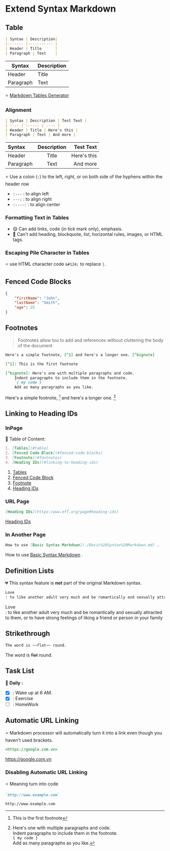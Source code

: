 # Extend Syntax Markdown

## Table

```md
| Syntax | Description|
|------- |----------- |
| Header | Title      |
| Paragraph | Text    |
```

| Syntax | Description|
|------- |----------- |
| Header | Title      |
| Paragraph | Text    |

:star: [Markdown Tables Generator](https://www.tablesgenerator.com/markdown_tables)

### Alignment

```md
| Syntax | Description | Test Text |
| :--- | :----: | ---: |
| Header | Title | Here's this |
| Paragraph | Text | And more |
```

| Syntax | Description | Test Text |
| :--- | :----: | ---: |
| Header | Title | Here's this |
| Paragraph | Text | And more |

:star: Use a colon (`:`) to the left, right, or on both side of the hyphens within the header row

- `:---` : to align left
- `---:` : to align right
- `:----:` : to align center

### Formatting Text in Tables

- :yum: Can add links, code (in tick mark only), emphasis.
- :imp: Can't add heading, blockquote, list, horizontal rules, images, or HTML tags.

### Escaping Pile Character in Tables

:star: use HTML character code `&#124;` to replace `|`.

## Fenced Code Blocks

```json
{
    "firstName": "John",
    "lastName": "Smith",
    "age": 25
}
```

## Footnotes

> Footnotes allow tou to add and references without cluttering the body of the document

```md
Here's a simple footnote, [^1] and here's a longer one. [^bignote]

[^1]: This is the first footnote

[^bignote]: Here's one with multiple paragraphs and code.  
    Indent paragraphs to include them in the footnote.  
    `{ my code }`  
    Add as many paragraphs as you like.
```

Here's a simple footnote, [^1] and here's a longer one. [^bignote]

<!-- Description -->
[^1]: This is the first footnote

[^bignote]: Here's one with multiple paragraphs and code.  
    Indent paragraphs to include them in the footnote.  
    `{ my code }`  
    Add as many paragraphs as you like.

## Linking to Heading IDs

### InPage

:dart: Table of Content:

```md
1. [Tables](#table)
2. [Fenced Code Block](#fenced-code-blocks)
3. [Footnote](#footnotes)
4. [Heading IDs](#linking-to-heading-ids)
```

1. [Tables](#table)
2. [Fenced Code Block](#fenced-code-blocks)
3. [Footnote](#footnotes)
4. [Heading IDs](#linking-to-heading-ids)


### URL Page

```md
[Heading IDs](https:/www.eff.org/page#heading-ids)
```

[Heading IDs](https:/www.eff.org/page#heading-ids)

### In Another Page

```md
How to use [Basic Syntax Markdown](./Basic%20Syntax%20Markdown.md) .
```

How to use [Basic Syntax Markdown](./Basic%20Syntax%20Markdown.md) .

## Definition Lists

💔 This syntax feature is **not** part of the original Markdown syntax.

```md
Love  
: to like another adult very much and be romantically and sexually attracted to them, or to have strong feelings of liking a friend or person in your family
```

Love  
: to like another adult very much and be romantically and sexually attracted to them, or to have strong feelings of liking a friend or person in your family


## Strikethrough

```md
The word is ~~flat~~ round.
```

The word is ~~flat~~ round.

## Task List

:memo: **Daily :**

- [x] : Wake up at 6 AM.
- [x] : Exercise
- [ ] : HomeWork

## Automatic URL Linking

:star: Markdown processor will automatically turn it into a link even though you haven't used brackets.

```md
<https://google.com.vn>
```

<https://google.com.vn>

### Disabling Automatic URL Linking

:star: Meaning turn into code

```md
`http://www.example.com`
```

`http://www.example.com`
